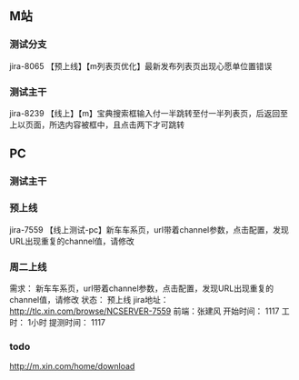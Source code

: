 ## M站

### 测试分支
jira-8065  【预上线】【m列表页优化】最新发布列表页出现心愿单位置错误
### 测试主干
jira-8239 【线上】【m】宝典搜索框输入付一半跳转至付一半列表页，后返回至上以页面，所选内容被框中，且点击两下才可跳转



## PC
### 测试主干

### 预上线
jira-7559  【线上测试-pc】新车车系页，url带着channel参数，点击配置，发现URL出现重复的channel值，请修改

### 周二上线
需求： 新车车系页，url带着channel参数，点击配置，发现URL出现重复的channel值，请修改
状态： 预上线 
jira地址：http://tlc.xin.com/browse/NCSERVER-7559
前端：张建风 
开始时间： 1117 
工时：	1小时 
提测时间： 1117
### todo
http://m.xin.com/home/download
